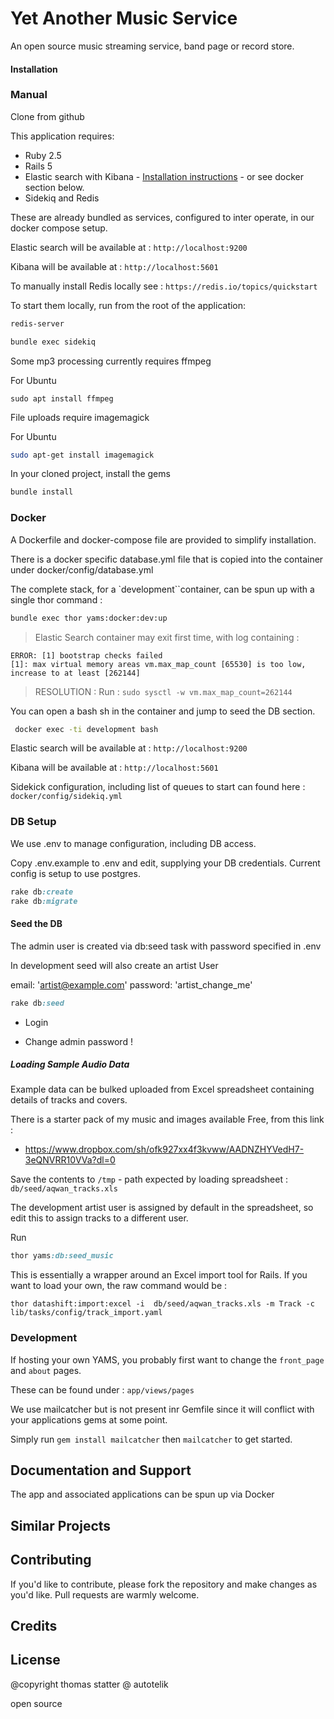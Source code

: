 Yet Another Music Service
================

An open source  music streaming service, band page or record store.

#### Installation

### Manual

Clone from github

This application requires:

- Ruby 2.5
- Rails 5
- Elastic search with Kibana - [Installation instructions](https://www.elastic.co/guide/en/elasticsearch/reference/current/_installation.html) - or see docker section below.
- Sidekiq and Redis

These are already bundled as services, configured to inter operate, in our docker compose setup. 

Elastic search will be available at : `http://localhost:9200`

Kibana will be available at : `http://localhost:5601` 

To manually install Redis locally see  : `https://redis.io/topics/quickstart`

To start them locally, run from the root of the application:

```sh
redis-server

bundle exec sidekiq
```

Some mp3 processing currently requires ffmpeg

For Ubuntu
```
sudo apt install ffmpeg
```

File uploads require imagemagick

For Ubuntu

```sh
sudo apt-get install imagemagick
```

In your cloned project, install the gems

```sh
bundle install
```

### Docker

A Dockerfile and docker-compose file are provided to simplify installation.

There is a docker specific database.yml file that is copied into the container under docker/config/database.yml

The complete stack, for a `development``container, can be spun up with a single thor command :

```sh
bundle exec thor yams:docker:dev:up
```

> Elastic Search container may exit first time, with log containing :

```
ERROR: [1] bootstrap checks failed
[1]: max virtual memory areas vm.max_map_count [65530] is too low, increase to at least [262144]
```

>RESOLUTION : Run : `sudo sysctl -w vm.max_map_count=262144`

You can open a bash sh in the container and jump to seed the DB section.
```sh
 docker exec -ti development bash
```
Elastic search will be available at : `http://localhost:9200`

Kibana will be available at : `http://localhost:5601` 

Sidekick configuration, including list of queues to start can found here : `docker/config/sidekiq.yml`

### DB Setup

We use .env to manage configuration, including DB access.

Copy .env.example to .env and edit, supplying your DB credentials. Current config is setup to use postgres.

```ruby
rake db:create
rake db:migrate
```

#### Seed the DB

The admin user is created via db:seed task with password specified in .env

In development seed will also create an artist User

email: 'artist@example.com'
password: 'artist_change_me'
 
 ```ruby
rake db:seed
```

- Login

- Change admin password !

##### Loading Sample Audio Data

Example data can be bulked uploaded from Excel spreadsheet containing details of tracks and covers.

There is a starter pack of my music and images available Free, from this link : 

- https://www.dropbox.com/sh/ofk927xx4f3kvww/AADNZHYVedH7-3eQNVRR10VVa?dl=0

Save the contents to `/tmp` - path expected by loading spreadsheet : `db/seed/aqwan_tracks.xls`
 
The development artist user is assigned by default in the spreadsheet, so edit this to assign tracks to a different user.

Run

```ruby
thor yams:db:seed_music
```

This is essentially a wrapper around an Excel import tool for Rails. If you want to load your own, the raw command would be :

```
thor datashift:import:excel -i  db/seed/aqwan_tracks.xls -m Track -c lib/tasks/config/track_import.yaml 
```


### Development

If hosting your own YAMS, you probably first want to change the `front_page` and `about` pages. 

These can be found under : `app/views/pages`

We use mailcatcher but is not present inr Gemfile since it will conflict with your applications gems at some point.

Simply run `gem install mailcatcher` then `mailcatcher` to get started.


Documentation and Support
-------------------------

The app and associated applications can be spun up via Docker


Similar Projects
----------------

Contributing
------------

If you'd like to contribute, please fork the repository and make changes as you'd like. Pull requests are warmly welcome.

Credits
-------

License
-------
@copyright thomas statter @ autotelik

open source